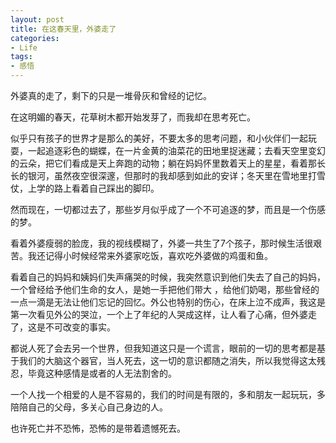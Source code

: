 ```yaml
---
layout: post
title: 在这春天里，外婆走了
categories:
- Life
tags:
- 感悟
---
```


外婆真的走了，剩下的只是一堆骨灰和曾经的记忆。  

在这明媚的春天，花草树木都开始发芽了，而我却在思考死亡。  

似乎只有孩子的世界才是那么的美好，不要太多的思考问题，和小伙伴们一起玩耍，一起追逐彩色的蝴蝶，在一片金黄的油菜花的田地里捉迷藏；去看天空里变幻的云朵，把它们看成是天上奔跑的动物；躺在妈妈怀里数着天上的星星，看着那长长的银河，虽然夜空很深邃，但那时的我却感到如此的安详；冬天里在雪地里打雪仗，上学的路上看着自己踩出的脚印。  

然而现在，一切都过去了，那些岁月似乎成了一个不可追逐的梦，而且是一个伤感的梦。  

看着外婆瘦弱的脸庞，我的视线模糊了，外婆一共生了7个孩子，那时候生活很艰苦。我还记得小时候经常来外婆家吃饭，喜欢吃外婆做的鸡蛋和鱼。  

看着自己的妈妈和姨妈们失声痛哭的时候，我突然意识到他们失去了自己的妈妈，一个曾经给予他们生命的女人，是她一手把他们带大 ，给他们奶喝，那些曾经的一点一滴是无法让他们忘记的回忆。外公也特别的伤心，在床上泣不成声，我这是第一次看见外公的哭泣，一个上了年纪的人哭成这样，让人看了心痛，但外婆走了，这是不可改变的事实。  

都说人死了会去另一个世界，但我知道这只是一个谎言，眼前的一切的思考都是基于我们的大脑这个器官，当人死去，这一切的意识都随之消失，所以我觉得这太残忍，毕竟这种感情是或者的人无法割舍的。  

一个人找一个相爱的人是不容易的，我们的时间是有限的，多和朋友一起玩玩，多陪陪自己的父母，多关心自己身边的人。  

也许死亡并不恐怖，恐怖的是带着遗憾死去。  